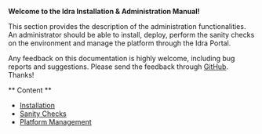 **Welcome to the Idra Installation & Administration Manual!**

This section provides the description of the administration functionalities. An
administrator should be able to install, deploy, perform the sanity checks on
the environment and manage the platform through the Idra Portal.

Any feedback on this documentation is highly welcome, including bug reports and
suggestions. Please send the feedback through
[GitHub](https://github.com/OPSILab/Idra). Thanks!

** Content **

-   [Installation](installation.md)
-   [Sanity Checks](sanitychecks.md)
-   [Platform Management](administration_gui.md)
